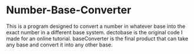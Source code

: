 # Number-Base-Converter
This is a program designed to convert a number in whatever base into the exact number in a different base system.
dectobase is the original code I made for an online tutorial.
baseConverter is the final product that can take any base and convert it into any other base.
